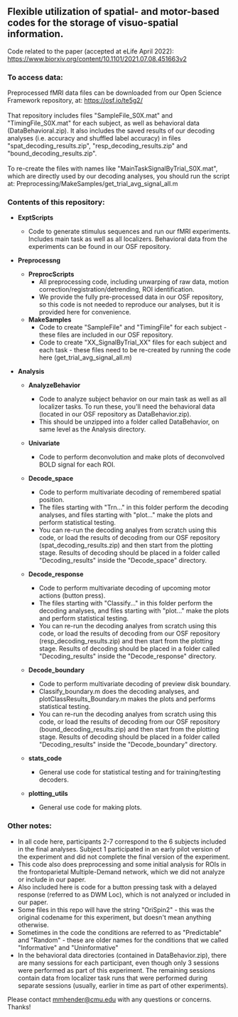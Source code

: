 ## Flexible utilization of spatial- and motor-based codes for the storage of visuo-spatial information.
Code related to the paper (accepted at eLife April 2022):
https://www.biorxiv.org/content/10.1101/2021.07.08.451663v2

### To access data:

Preprocessed fMRI data files can be downloaded from our Open Science Framework repository, at: https://osf.io/te5g2/ <br><br>
That repository includes files "SampleFile_S0X.mat" and "TimingFile_S0X.mat" for each subject, as well as behavioral data (DataBehavioral.zip). It also includes the saved results of our decoding analyses (i.e. accuracy and shuffled label accuracy) in files "spat_decoding_results.zip", "resp_decoding_results.zip" and "bound_decoding_results.zip". <br> <br>
To re-create the files with names like "MainTaskSignalByTrial_S0X.mat", which are directly used by our decoding analyses, you should run the script at:
Preprocessing/MakeSamples/get_trial_avg_signal_all.m

### Contents of this repository:

- <b>ExptScripts</b>
  - Code to generate stimulus sequences and run our fMRI experiments. Includes main task as well as all localizers.
      Behavioral data from the experiments can be found in our OSF repository. </li>
      
- <b> Preprocessng </b> 
  - <b> PreprocScripts</b>
    - All preprocessing code, including unwarping of raw data, motion correction/registration/detrending, ROI identification. 
    - We provide the fully pre-processed data in our OSF repository, so this code is not needed to reproduce our analyses, but it is provided here for convenience.    
  - <b> MakeSamples </b>
    - Code to create "SampleFile" and "TimingFile" for each subject - these files are included in our OSF repository. 
    - Code to create "XX_SignalByTrial_XX" files for each subject and each task - these files need to be re-created by running the code here (get_trial_avg_signal_all.m)

- <b> Analysis </b>
  - <b> AnalyzeBehavior </b>
    - Code to analyze subject behavior on our main task as well as all localizer tasks. To run these, you'll need the behavioral data (located in our OSF repository as DataBehavior.zip). 
    - This should be unzipped into a folder called DataBehavior, on same level as the Analysis directory.
    
  - <b> Univariate </b>
    - Code to perform deconvolution and make plots of deconvolved BOLD signal for each ROI.
  - <b> Decode_space </b>
    - Code to perform multivariate decoding of remembered spatial position. 
    - The files starting with "Trn..." in this folder perform the decoding analyses, and files starting with "plot..." make the plots and perform statistical testing. 
    - You can re-run the decoding analyes from scratch using this code, or load the results of decoding from our OSF repository (spat_decoding_results.zip) and then start from the plotting stage. Results of decoding should be placed in a folder called "Decoding_results" inside the "Decode_space" directory.   
  - <b> Decode_response </b>
    - Code to perform multivariate decoding of upcoming motor actions (button press). 
    - The files starting with "Classify..." in this folder perform the decoding analyses, and files starting with "plot..." make the plots and perform statistical testing. 
    - You can re-run the decoding analyes from scratch using this code, or load the results of decoding from our OSF repository (resp_decoding_results.zip) and then start from the plotting stage. Results of decoding should be placed in a folder called "Decoding_results" inside the "Decode_response" directory. 
  - <b> Decode_boundary </b>
    - Code to perform multivariate decoding of preview disk boundary. 
    - Classify_boundary.m does the decoding analyses, and plotClassResults_Boundary.m makes the plots and performs statistical testing. 
    - You can re-run the decoding analyes from scratch using this code, or load the results of decoding from our OSF repository (bound_decoding_results.zip) and then start from the plotting stage. Results of decoding should be placed in a folder called "Decoding_results" inside the "Decode_boundary" directory. 
  - <b> stats_code </b>
    - General use code for statistical testing and for training/testing decoders.
  - <b> plotting_utils </b>
    - General use code for making plots.
    
### Other notes:

  - In all code here, participants 2-7 correspond to the 6 subjects included in the final analyses. Subject 1 participated in an early pilot version of the experiment and did not complete the final version of the experiment.
  - This code also does preprocessing and some initial analysis for ROIs in the frontoparietal Multiple-Demand network, which we did not analyze or include in our paper. 
  - Also included here is code for a button pressing task with a delayed response (referred to as DWM Loc), which is not analyzed or included in our paper.
  - Some files in this repo will have the string "OriSpin2" - this was the original codename for this experiment, but doesn't mean anything otherwise.
  - Sometimes in the code the conditions are referred to as "Predictable" and "Random" - these are older names for the conditions that we called "Informative" and "Uninformative"
  - In the behavioral data directories (contained in DataBehavior.zip), there are many sessions for each participant, even though only 3 sessions were performed as part of this experiment. The remaining sessions contain data from localizer task runs that were performed during separate sessions (usually, earlier in time as part of other experiments).


Please contact mmhender@cmu.edu with any questions or concerns. Thanks!
